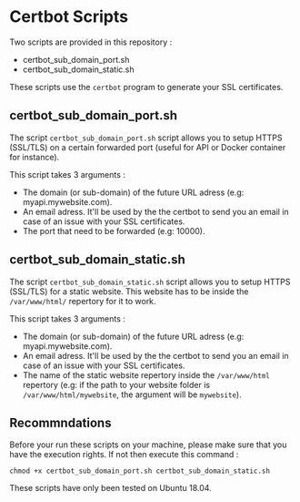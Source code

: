 # Certbot Scripts

Two scripts are provided in this repository :

-   certbot_sub_domain_port.sh
-   certbot_sub_domain_static.sh

These scripts use the `certbot` program to generate your SSL certificates.

## certbot_sub_domain_port.sh

The script `certbot_sub_domain_port.sh` script allows you to setup HTTPS (SSL/TLS) on a certain forwarded port (useful for API or Docker container for instance).

This script takes 3 arguments :

-   The domain (or sub-domain) of the future URL adress (e.g: myapi.mywebsite.com).
-   An email adress. It'll be used by the the certbot to send you an email in case of an issue with your SSL certificates.
-   The port that need to be forwarded (e.g: 10000).

## certbot_sub_domain_static.sh

The script `certbot_sub_domain_static.sh` script allows you to setup HTTPS (SSL/TLS) for a static website. This website has to be inside the `/var/www/html/` repertory for it to work.

This script takes 3 arguments :

-   The domain (or sub-domain) of the future URL adress (e.g: myapi.mywebsite.com).
-   An email adress. It'll be used by the the certbot to send you an email in case of an issue with your SSL certificates.
-   The name of the static website repertory inside the `/var/www/html` repertory (e.g: if the path to your website folder is `/var/www/html/mywebsite`, the argument will be `mywebsite`).

## Recommndations

Before your run these scripts on your machine, please make sure that you have the execution rights. If not then execute this command :

```
chmod +x certbot_sub_domain_port.sh certbot_sub_domain_static.sh
```

These scripts have only been tested on Ubuntu 18.04.
